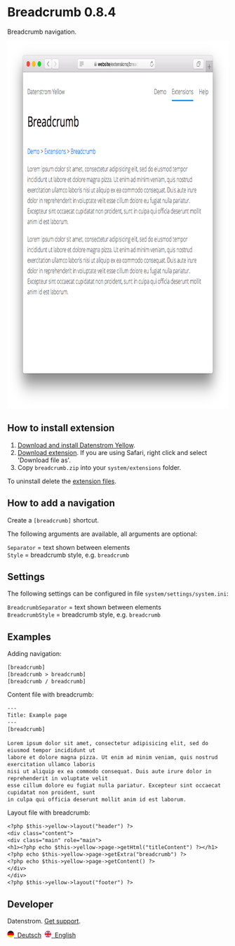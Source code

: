 Breadcrumb 0.8.4
================
Breadcrumb navigation.

<p align="center"><img src="breadcrumb-screenshot.png?raw=true" width="795" height="836" alt="Screenshot"></p>

## How to install extension

1. [Download and install Datenstrom Yellow](https://github.com/datenstrom/yellow/).
2. [Download extension](https://github.com/datenstrom/yellow-extensions/raw/master/zip/breadcrumb.zip). If you are using Safari, right click and select 'Download file as'.
3. Copy `breadcrumb.zip` into your `system/extensions` folder.

To uninstall delete the [extension files](extension.ini).

## How to add a navigation

Create a `[breadcrumb]` shortcut. 

The following arguments are available, all arguments are optional:
 
`Separator` = text shown between elements  
`Style` = breadcrumb style, e.g. `breadcrumb`  

## Settings

The following settings can be configured in file `system/settings/system.ini`:

`BreadcrumbSeparator` = text shown between elements  
`BreadcrumbStyle` = breadcrumb style, e.g. `breadcrumb`  

## Examples

Adding navigation:

    [breadcrumb]
    [breadcrumb > breadcrumb]
    [breadcrumb / breadcrumb]

Content file with breadcrumb:

    ---
    Title: Example page
    ---
    [breadcrumb]
        
    Lorem ipsum dolor sit amet, consectetur adipisicing elit, sed do eiusmod tempor incididunt ut 
    labore et dolore magna pizza. Ut enim ad minim veniam, quis nostrud exercitation ullamco laboris 
    nisi ut aliquip ex ea commodo consequat. Duis aute irure dolor in reprehenderit in voluptate velit 
    esse cillum dolore eu fugiat nulla pariatur. Excepteur sint occaecat cupidatat non proident, sunt 
    in culpa qui officia deserunt mollit anim id est laborum.

Layout file with breadcrumb:

    <?php $this->yellow->layout("header") ?>
    <div class="content">
    <div class="main" role="main">
    <h1><?php echo $this->yellow->page->getHtml("titleContent") ?></h1>
    <?php echo $this->yellow->page->getExtra("breadcrumb") ?>
    <?php echo $this->yellow->page->getContent() ?>
    </div>
    </div>
    <?php $this->yellow->layout("footer") ?>

## Developer

Datenstrom. [Get support](https://datenstrom.se/yellow/help/).

<p>
<a href="README-de.md"><img src="https://raw.githubusercontent.com/datenstrom/yellow-extensions/master/features/help/language-de.png" width="15" height="15" alt="Deutsch">&nbsp; Deutsch</a>&nbsp;
<a href="README.md"><img src="https://raw.githubusercontent.com/datenstrom/yellow-extensions/master/features/help/language-en.png" width="15" height="15" alt="English">&nbsp; English</a>&nbsp;
</p>